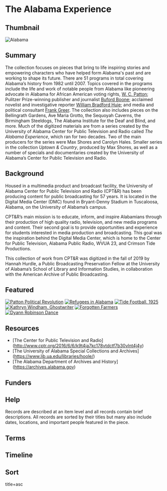 # The Alabama Experience

## Thumbnail

![Alabama](https://s3.amazonaws.com/americanarchive.org/special-collections/cpb-aacip_7a9d7a8e3ef.jpg "Alabama")

## Summary

The collection focuses on pieces that bring to life inspiring stories and empowering characters who have helped form Alabama's past and are working to shape its future. There are 51 programs in total covering Alabama’s history from 1982 until 2007. Topics covered in the programs include the life and work of notable people from Alabama like pioneering advocate in Alabama for African American voting rights, [W. C. Patton](https://americanarchive.org/catalog/cpb-aacip-06419abf84d); Pulitzer Prize-winning publisher and journalist [Buford Boone](https://americanarchive.org/catalog/cpb-aacip-ed14cdaba25); acclaimed novelist and investigative reporter [William Bradford Huie](https://americanarchive.org/catalog/cpb-aacip-f69f2d96727); and media and political consultant [Frank Greer](https://americanarchive.org/catalog/cpb-aacip-43e0b2e52e7). The collection also includes pieces on the Bellingrath Gardens, Ave Maria Grotto, the Sequoyah Caverns, the Birmingham Steeldogs, The Alabama Institute for the Deaf and Blind, and more. 
Much of the digitized materials are from a series created by the University of Alabama Center for Public Television and Radio called <em>The Alabama Experience</em>, which ran for two decades. Two of the main producers for the series were Max Shores and Carolyn Hales. 
Smaller series in the collection <em>Uptown & Country</em>, produced by Max Shores, as well as a number of specials and documentaries created by the University of Alabama’s Center for Public Television and Radio.

## Background

Housed in a multimedia product and broadcast facility, the University of Alabama Center for Public Television and Radio (CPT&R) has been producing content for public broadcasting for 57 years. It is located in the Digital Media Center (DMC) found in Bryant-Denny Stadium in Tuscaloosa, Alabama, on the University of Alabama’s campus. 

CPT&R’s main mission is to educate, inform, and inspire Alabamians through their production of high quality radio, television, and new media programs and content. Their second goal is to provide opportunities and experience for students interested in media production and broadcasting. This goal was the inspiration behind the Digital Media Center, which is home to the Center for Public Television, Alabama Public Radio, WVUA 23, and Crimson Tide Productions. 

This collection of work from CPT&R was digitized in the fall of 2019 by Hannah Hurdle, a Public Broadcasting Preservation Fellow at the University of Alabama’s School of Library and Information Studies, in collaboration with the American Archive of Public Broadcasting. 

## Featured

[![Patton Political Revolution](https://s3.amazonaws.com/americanarchive.org/special-collections/cpb-aacip_06419abf84d.jpg)](/catalog/cpb-aacip-06419abf84d)
[![Refugees in Alabama](https://s3.amazonaws.com/americanarchive.org/special-collections/cpb-aacip_0cf69f1e0ad.jpg)](/catalog/cpb-aacip-0cf69f1e0ad)
[![Tide Football, 1925](https://s3.amazonaws.com/americanarchive.org/special-collections/cpb-aacip_0dc4001c0cd.jpg)](/catalog/cpb-aacip-0dc4001c0cd)
[![Kathryn Windham, Ghostwriter](https://s3.amazonaws.com/americanarchive.org/special-collections/cpb-aacip_4239a016a3c.jpg)](/catalog/cpb-aacip-4239a016a3c)
[![Forgotten Farmers](https://s3.amazonaws.com/americanarchive.org/special-collections/cpb-aacip_93d0bf40df6.jpg)](/catalog/cpb-aacip-93d0bf40df6)
[![Dyann Robinson Dance](https://s3.amazonaws.com/americanarchive.org/special-collections/cpb-aacip_84b8066dcf3.jpg)](/catalog/cpb-aacip-84b8066dcf)

## Resources

- [The Center for Public Television and Radio] (http://www.cptr.org/2016/6/6/k9t4ja7kc178vtdctf7b30vlnt4j4y)
- [The University of Alabama Special Collections and Archives] (https://www.lib.ua.edu/libraries/hoole/)
- [The Alabama Department of Archives and History] (https://archives.alabama.gov)

## Funders

## Help

Records are described at an item level and all records contain brief descriptions. All records are sorted by their titles but many also include dates, locations, and important people featured in the piece. 

## Terms 

## Timeline

## Sort

title+asc

 

